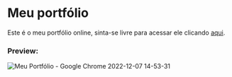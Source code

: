 # Meu portfólio

Este é o meu portfólio online, sinta-se livre para acessar ele clicando <a href="https://arthurfariapeixoto.github.io/My_portfolio/">aqui</a>.

### Preview:
![Meu Portfólio - Google Chrome 2022-12-07 14-53-31](https://user-images.githubusercontent.com/62031286/206259833-094882f9-242d-4636-84e5-e80e1e651c50.gif)
